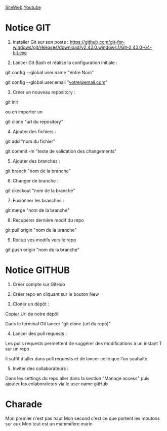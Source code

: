 [SiteWeb](www.google.com) [Youtube](www.youtube.com)



# Notice GIT

1) Installer Git sur son poste : https://github.com/git-for-windows/git/releases/download/v2.43.0.windows.1/Git-2.43.0-64-bit.exe



2) Lancer Git Bash et réalisé la configuration initiale :

git config --global user.name "Votre Nom"

git config --global user.email "votre@email.com"



3) Créer un nouveau repository :

git init

ou en importer un

git clone "url du repository"



4) Ajouter des fichiers :

git add "nom du fichier"

git commit -m "texte de validation des changements"



5) Ajouter des branches :

git branch "nom de la branche"



6) Changer de branche :

git ckeckout "nom de la branche"



7) Fusionner les branches :

git merge "nom de la branche"



8) Récupérer dernière modif du repo

git pull origin "nom de la branche"



9) Récup vos modifs vers le repo

git push origin "nom de la branche"



# Notice GITHUB



1) Créer compte sur GitHub



2) Créer repo en cliquant sur le bouton New



3) Cloner un dépôt :

Copier Url de notre dépôt


Dans le terminal Git lancer "git clone (url du repo)"



4) Lancer des pull requests :

Les pulls requests permettent de suggérer des modifications à un instant T sur un repo

Il suffit d'aller dans pull requests et de lancer celle que l'on souhaite



5) Inviter des collaborateurs :

Dans les settings du repo aller dans la section "Manage access" puis ajouter les colaborateurs via le user name gitHub


















# Charade 


Mon premier n'est pas haut
Mon second c'est ce que portent les moutons sur eux
Mon tout est un mammifère marin

























